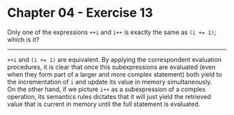# Chapter 04 - Exercise 13

Only one of the expressions `++i` and `i++` is exactly the same as `(i += 1)`; which is it?  

---

`++i` and `(i += 1)` are equivalent. By applying the correspondent evaluation procedures, it is clear that once this subexpressions are evaluated (even when they form part of a larger and more complex statement) both yield to the incrementation of `i` and update its value in memory simultaneously.  
On the other hand, if we picture `i++` as a subexpression of a complex operation, its semantics rules dictates that it will just yield the retrieved value that is current in memory until the full statement is evaluated.  
